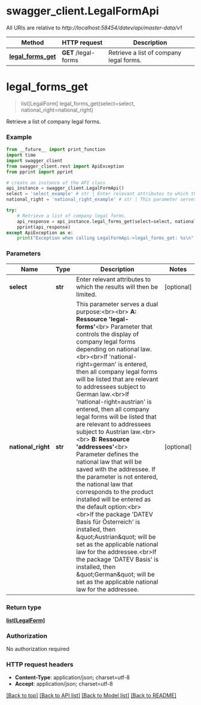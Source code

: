 # swagger_client.LegalFormApi

All URIs are relative to *http://localhost:58454/datev/api/master-data/v1*

Method | HTTP request | Description
------------- | ------------- | -------------
[**legal_forms_get**](LegalFormApi.md#legal_forms_get) | **GET** /legal-forms | Retrieve a list of company legal forms.


# **legal_forms_get**
> list[LegalForm] legal_forms_get(select=select, national_right=national_right)

Retrieve a list of company legal forms.

### Example
```python
from __future__ import print_function
import time
import swagger_client
from swagger_client.rest import ApiException
from pprint import pprint

# create an instance of the API class
api_instance = swagger_client.LegalFormApi()
select = 'select_example' # str | Enter relevant attributes to which the results will then be limited.       (optional)
national_right = 'national_right_example' # str | This parameter serves a dual purpose:<br><br> **A: Ressource 'legal-forms'**<br> Parameter that controls the display of company legal forms depending on national law.<br><br>If 'national-right=german' is entered, then all company legal forms will be listed that are relevant to addressees subject to German law.<br>If 'national-right=austrian' is entered, then all company legal forms will be listed that are relevant to addressees subject to Austrian law.<br><br> **B: Ressource 'addressees'**<br> Parameter defines the national law that will be saved with the addressee. If the parameter is not entered, the national law that corresponds to the product installed will be entered as the default option:<br><br>If the package 'DATEV Basis für Österreich' is installed, then \"Austrian\" will be set as the applicable national law for the addressee.<br>If the package 'DATEV Basis' is installed, then \"German\" will be set as the applicable national law for the addressee.  (optional)

try:
    # Retrieve a list of company legal forms.
    api_response = api_instance.legal_forms_get(select=select, national_right=national_right)
    pprint(api_response)
except ApiException as e:
    print("Exception when calling LegalFormApi->legal_forms_get: %s\n" % e)
```

### Parameters

Name | Type | Description  | Notes
------------- | ------------- | ------------- | -------------
 **select** | **str**| Enter relevant attributes to which the results will then be limited.       | [optional] 
 **national_right** | **str**| This parameter serves a dual purpose:&lt;br&gt;&lt;br&gt; **A: Ressource &#39;legal-forms&#39;**&lt;br&gt; Parameter that controls the display of company legal forms depending on national law.&lt;br&gt;&lt;br&gt;If &#39;national-right&#x3D;german&#39; is entered, then all company legal forms will be listed that are relevant to addressees subject to German law.&lt;br&gt;If &#39;national-right&#x3D;austrian&#39; is entered, then all company legal forms will be listed that are relevant to addressees subject to Austrian law.&lt;br&gt;&lt;br&gt; **B: Ressource &#39;addressees&#39;**&lt;br&gt; Parameter defines the national law that will be saved with the addressee. If the parameter is not entered, the national law that corresponds to the product installed will be entered as the default option:&lt;br&gt;&lt;br&gt;If the package &#39;DATEV Basis für Österreich&#39; is installed, then \&quot;Austrian\&quot; will be set as the applicable national law for the addressee.&lt;br&gt;If the package &#39;DATEV Basis&#39; is installed, then \&quot;German\&quot; will be set as the applicable national law for the addressee.  | [optional] 

### Return type

[**list[LegalForm]**](LegalForm.md)

### Authorization

No authorization required

### HTTP request headers

 - **Content-Type**: application/json; charset=utf-8
 - **Accept**: application/json; charset=utf-8

[[Back to top]](#) [[Back to API list]](../README.md#documentation-for-api-endpoints) [[Back to Model list]](../README.md#documentation-for-models) [[Back to README]](../README.md)

